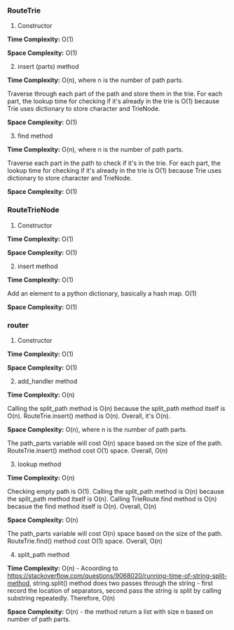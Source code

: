 ### RouteTrie

1. Constructor

**Time Complexity:** O(1)

**Space Complexity:** O(1)

2. insert (parts) method

**Time Complexity:** O(n), where n is the number of path parts.

Traverse through each part of the path and store them in the trie. For each part, the lookup time for checking if it's already in the trie is O(1) because Trie uses dictionary to store character and TrieNode.

**Space Complexity:** O(1)

3. find method

**Time Complexity:** O(n), where n is the number of path parts.

Traverse each part in the path to check if it's in the trie. For each part, the lookup time for checking if it's already in the trie is O(1) because Trie uses dictionary to store character and TrieNode.

**Space Complexity:** O(1)

### RouteTrieNode

1. Constructor

**Time Complexity:** O(1)

**Space Complexity:** O(1)

2. insert method

**Time Complexity:** O(1)

Add an element to a python dictionary, basically a hash map. O(1)

**Space Complexity:** O(1)

### router

1. Constructor

**Time Complexity:** O(1)

**Space Complexity:** O(1)

2. add_handler method

**Time Complexity:** O(n)

Calling the split_path method is O(n) because the split_path method itself is O(n).
RouteTrie.insert() method is O(n).
Overall, it's O(n).

**Space Complexity:** O(n), where n is the number of path parts.

The path_parts variable will cost O(n) space based on the size of the path.
RouteTrie.insert() method cost O(1) space.
Overall, O(n)

3. lookup method

**Time Complexity:** O(n)

Checking empty path is O(1).
Calling the split_path method is O(n) because the split_path method itself is O(n).
Calling TrieRoute.find method is O(n) becasue the find method itself is O(n).
Overall, O(n)

**Space Complexity:** O(n)

The path_parts variable will cost O(n) space based on the size of the path.
RouteTrie.find() method cost O(1) space.
Overall, O(n)

4. split_path method

**Time Complexity:** O(n) - Acoording to https://stackoverflow.com/questions/9068020/running-time-of-string-split-method, string.split() method does two passes through the string - first record the location of separators, second pass the string is split by calling substring repeatedly. Therefore, O(n)

**Space Complexity:** O(n) - the method return a list with size n based on number of path parts.
